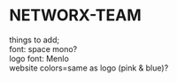 # NETWORX-TEAM
things to add;
<br>
font: space mono?
<br>
logo font: Menlo
<br>
website colors=same as logo (pink & blue)?
